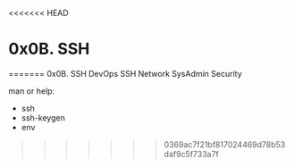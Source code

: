 <<<<<<< HEAD
<h1>0x0B. SSH</h1>
=======
0x0B. SSH
DevOps  SSH     Network SysAdmin        Security

man or help:

* ssh
* ssh-keygen
* env
>>>>>>> 0369ac7f21bf817024469d78b53daf9c5f733a7f
